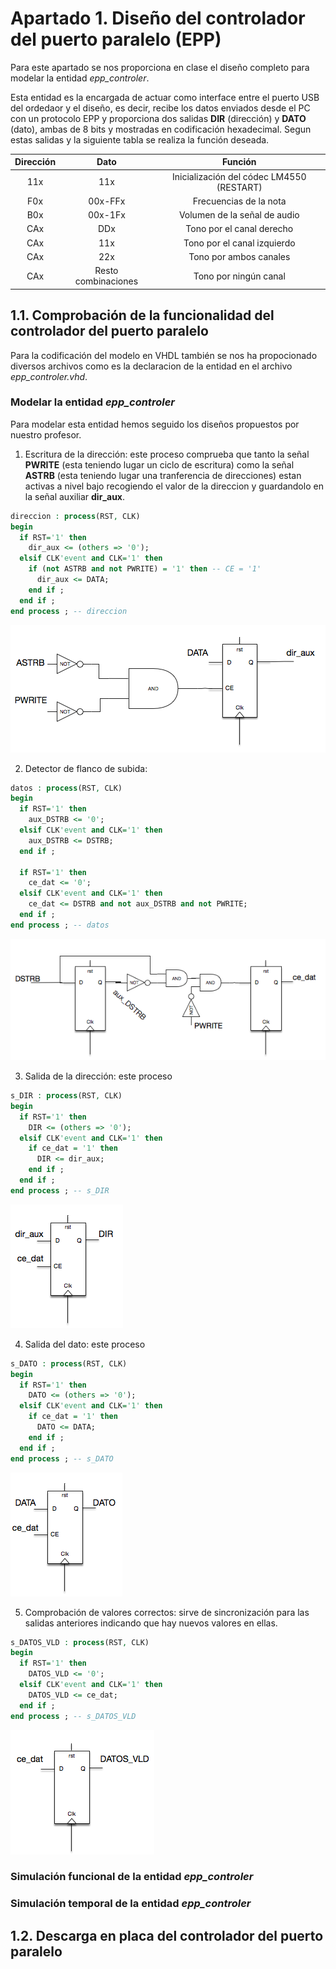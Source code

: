 # Apartado 1. Diseño del controlador del puerto paralelo (EPP)
Para este apartado se nos proporciona en clase el diseño completo para modelar la entidad *epp_controler*.

Esta entidad es la encargada de actuar como interface entre el puerto USB del ordedaor y el diseño, es decir, recibe los datos enviados desde el PC con un protocolo EPP y proporciona dos salidas **DIR** (dirección) y **DATO** (dato), ambas de 8 bits y mostradas en codificación hexadecimal. Segun estas salidas y la siguiente tabla se realiza la función deseada.

| Dirección | Dato                | Función                          |
|:---------:|:-------------------:|:--------------------------------:|
| 11x       | 11x                 | Inicialización del códec LM4550 (RESTART) |
| F0x       | 00x-FFx             | Frecuencias de la nota           |
| B0x       | 00x-1Fx             | Volumen de la señal de audio     |
| CAx       | DDx                 | Tono por el canal derecho        |
| CAx       | 11x                 | Tono por el canal izquierdo      |
| CAx       | 22x                 | Tono por ambos canales           |
| CAx       | Resto combinaciones | Tono por ningún canal            |

## 1.1. Comprobación de la funcionalidad del controlador del puerto paralelo
Para la codificación del modelo en VHDL también se nos ha propocionado diversos archivos como es la declaracion de la entidad en el archivo *epp_controler.vhd*.

### Modelar la entidad *epp_controler*
Para modelar esta entidad hemos seguido los diseños propuestos por nuestro profesor.

1. Escritura de la dirección: este proceso comprueba que tanto la señal **PWRITE** (esta teniendo lugar un ciclo de escritura) como la señal **ASTRB** (esta teniendo lugar una tranferencia de direcciones) estan activas a nivel bajo recogiendo el valor de la direccion y guardandolo en la señal auxiliar **dir_aux**.

```vhdl
direccion : process(RST, CLK)
begin
  if RST='1' then
    dir_aux <= (others => '0');
  elsif CLK'event and CLK='1' then
    if (not ASTRB and not PWRITE) = '1' then -- CE = '1'
      dir_aux <= DATA;
    end if ;
  end if ;
end process ; -- direccion
```

![alt text](imgs/dir_aux.png)


2. Detector de flanco de subida:

```vhdl
datos : process(RST, CLK)
begin
  if RST='1' then
    aux_DSTRB <= '0';
  elsif CLK'event and CLK='1' then
    aux_DSTRB <= DSTRB;
  end if ;

  if RST='1' then
    ce_dat <= '0';
  elsif CLK'event and CLK='1' then
    ce_dat <= DSTRB and not aux_DSTRB and not PWRITE;
  end if ;
end process ; -- datos
```

![alt text](imgs/ce_dat.png)


3. Salida de la dirección: este proceso

```vhdl
s_DIR : process(RST, CLK)
begin
  if RST='1' then
    DIR <= (others => '0');
  elsif CLK'event and CLK='1' then
    if ce_dat = '1' then
      DIR <= dir_aux;
    end if ;
  end if ;
end process ; -- s_DIR
```

![alt text](imgs/dir.png)


4. Salida del dato: este proceso

```vhdl
s_DATO : process(RST, CLK)
begin
  if RST='1' then
    DATO <= (others => '0');
  elsif CLK'event and CLK='1' then
    if ce_dat = '1' then
      DATO <= DATA;
    end if ;
  end if ;
end process ; -- s_DATO
```

![alt text](imgs/dato.png)


5. Comprobación de valores correctos: sirve de sincronización para las salidas anteriores indicando que hay nuevos valores en ellas.

```vhdl
s_DATOS_VLD : process(RST, CLK)
begin
  if RST='1' then
    DATOS_VLD <= '0';
  elsif CLK'event and CLK='1' then
    DATOS_VLD <= ce_dat;
  end if ;
end process ; -- s_DATOS_VLD
```

![alt text](imgs/datos_vld.png)

### Simulación funcional de la entidad *epp_controler*

### Simulación temporal de la entidad *epp_controler*


## 1.2. Descarga en placa del controlador del puerto paralelo
